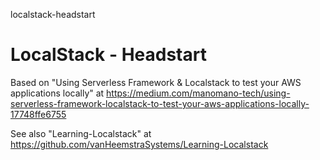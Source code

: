localstack-headstart
# LocalStack - Headstart

Based on "Using Serverless Framework & Localstack to test your AWS applications locally" at https://medium.com/manomano-tech/using-serverless-framework-localstack-to-test-your-aws-applications-locally-17748ffe6755

See also "Learning-Localstack" at https://github.com/vanHeemstraSystems/Learning-Localstack

